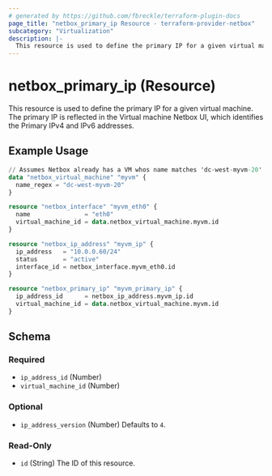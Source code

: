 ```yaml
---
# generated by https://github.com/fbreckle/terraform-plugin-docs
page_title: "netbox_primary_ip Resource - terraform-provider-netbox"
subcategory: "Virtualization"
description: |-
  This resource is used to define the primary IP for a given virtual machine. The primary IP is reflected in the Virtual machine Netbox UI, which identifies the Primary IPv4 and IPv6 addresses.
---
```


# netbox_primary_ip (Resource)

This resource is used to define the primary IP for a given virtual machine. The primary IP is reflected in the Virtual machine Netbox UI, which identifies the Primary IPv4 and IPv6 addresses.

## Example Usage

```terraform
// Assumes Netbox already has a VM whos name matches 'dc-west-myvm-20'
data "netbox_virtual_machine" "myvm" {
  name_regex = "dc-west-myvm-20"
}

resource "netbox_interface" "myvm_eth0" {
  name               = "eth0"
  virtual_machine_id = data.netbox_virtual_machine.myvm.id
}

resource "netbox_ip_address" "myvm_ip" {
  ip_address   = "10.0.0.60/24"
  status       = "active"
  interface_id = netbox_interface.myvm_eth0.id
}

resource "netbox_primary_ip" "myvm_primary_ip" {
  ip_address_id      = netbox_ip_address.myvm_ip.id
  virtual_machine_id = data.netbox_virtual_machine.myvm.id
}
```

<!-- schema generated by tfplugindocs -->
## Schema

### Required

- `ip_address_id` (Number)
- `virtual_machine_id` (Number)

### Optional

- `ip_address_version` (Number) Defaults to `4`.

### Read-Only

- `id` (String) The ID of this resource.


